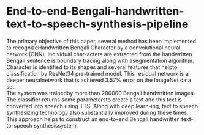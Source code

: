 # End-to-end-Bengali-handwritten-text-to-speech-synthesis-pipeline
The  primary  objective  of  this  paper,  several  method  has  been  implemented  to  recognizeHandwritten Bengali Character by a convolutional neural network (CNN).
Individual char-acters are extracted from the handwritten Bengali sentence is boundary tracing along with asegmentation algorithm. Character is identified to its shapes and several features that helpto classification by ResNet34 pre-trained model. This residual network is a deeper neuralnetwork that is achieved 3.57% error on the ImageNet data set.  
The system was trainedby more than 200000 Bengali handwritten images.  The classifier returns some parametersto create a text and this text is converted into speech using TTS. Along with deep learn-ing, text to speech synthesizing technology also substantially improved during these times. This approach helps to construct an end-to-end Bengali handwritten text-to-speech synthesissystem.
